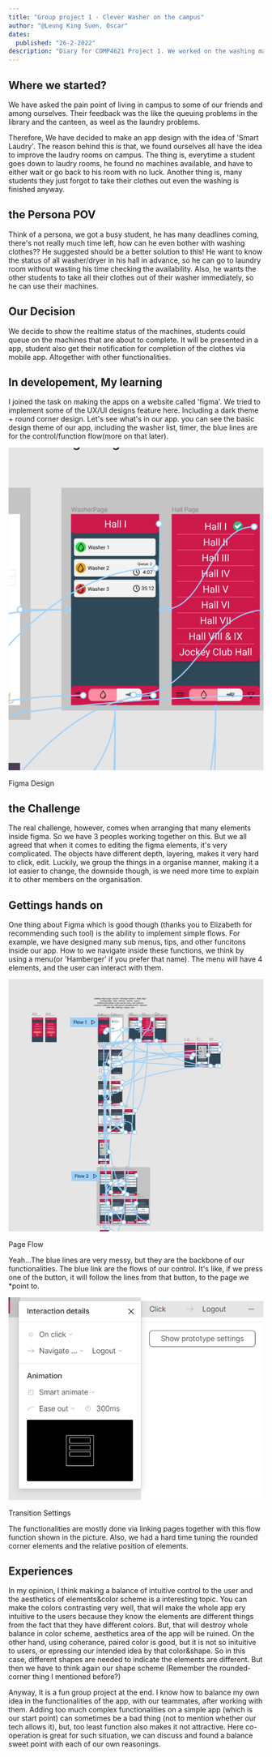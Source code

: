 ```yaml
---
title: "Group project 1 - Clever Washer on the campus"
author: "@Leung King Suen, Oscar"
dates:
  published: "26-2-2022"
description: "Diary for COMP4621 Project 1. We worked on the washing machines inside our hall, such that our fellow schoolmates wash clothes efficiently."
---
```

## Where we started?

We have asked the pain point of living in campus to some of our friends and among ourselves. Their feedback was the like the queuing problems in the library and the canteen, as weel as the laundry problems.

Therefore, We have decided to make an app design with the idea of 'Smart Laudry'. The reason behind this is that, we found ourselves all have the idea to improve the laudry rooms on campus. The thing is, everytime a student goes down to laudry rooms, he found no machines available, and have to either wait or go back to his room with no luck. Another thing is, many students they just forgot to take their clothes out even the washing is finished anyway.

## the Persona POV

Think of a persona, we got a busy student, he has many deadlines coming, there's not really much time left, how can he even bother with washing clothes?? He suggested should be a better solution to this! He want to know the status of all washer/dryer in his hall in advance, so he can go to laundry room without wasting his time checking the availability. Also, he wants the other students to take all their clothes out of their washer immediately, so he can use their machines.

## Our Decision

We decide to show the realtime status of the machines, students could queue on the machines that are about to complete. It will be presented in a app, student also get their notification for completion of the clothes via mobile app. Altogether with other functionalities.

## In developement, My learning

I joined the task on making the apps on a website called 'figma'. We tried to implement some of the UX/UI designs feature here. Including a dark theme + round corner design. Let's see what's in our app. 
you can see the basic design theme of our app, including the washer list, timer, the blue lines are for the control/function flow(more on that later).

![Figma Design](/img/4621_1/p11.jpg)

<figcaption class="text-center italic font-medium">Figma Design</figcaption> 

## the Challenge

The real challenge, however, comes when arranging that many elements inside figma. So we have 3 peoples working together on this. But we all agreed that when it comes to editing the figma elements, it's very complicated. The objects have different depth, layering, makes it very hard to click, edit. Luckily, we group the things in a organise manner, making it a lot easier to change, the downside though, is we need more time to explain it to other members on the organisation.

## Gettings hands on

One thing about Figma which is good though (thanks you to Elizabeth for recommending such tool) is the ability to implement simple flows.
For example, we have designed many sub menus, tips, and other funcitons inside our app. How to we navigate inside these functions, we think by using a menu(or 'Hamberger' if you prefer that name). The menu will have 4 elements, and the user can interact with them.

![Page Flow](/img/4621_1/p12.jpg)

<figcaption class="text-center italic font-medium">Page Flow</figcaption> 

Yeah...The blue lines are very messy, but they are the backbone of our functionalities. The blue link are the flows of our control. It's like, if we press one of the button, it will follow the lines from that button, to the page we *point to.

![Transition Settings](/img/4621_1/p13.jpg)

<figcaption class="text-center italic font-medium">Transition Settings</figcaption> 

The functionalities are mostly done via linking pages together with this flow function shown in the picture. Also, we had a hard time tuning the rounded corner elements and the relative position of elements.

## Experiences

In my opinion, I think making a balance of intuitive control to the user and the aesthetics of elements&color scheme is a interesting topic. You can make the colors contrasting very well, that will make the whole app ery intuitive to the users because they know the elements are different things from the fact that they have different colors. But, that will destroy whole balance in color scheme, aesthetics area of the app will be ruined. On the other hand, using coherance, paired color is good, but it is not so inituitive to users, or epressing our intended idea by that color&shape. So in this case, different shapes are needed to indicate the elements are different. But then we have to think again our shape scheme (Remember the rounded-corner thing I mentioned before?)

Anyway, It is a fun group project at the end. I know how to balance my own idea in the functionalities of the app, with our teammates, after working with them. Adding too much complex functionalities on a simple app (which is our start point) can sometimes be a bad thing (not to mention whether our tech allows it), but, too least function also makes it not attractive. Here co-operation is great for such situation, we can discuss and found a balance sweet point with each of our own reasonings.

